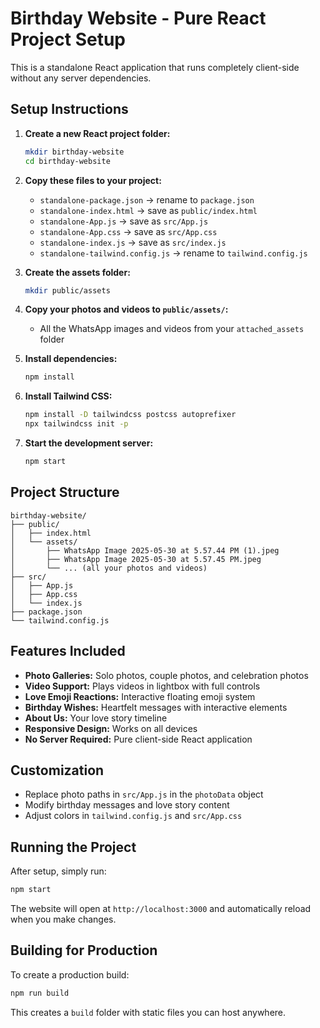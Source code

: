 # Birthday Website - Pure React Project Setup

This is a standalone React application that runs completely client-side without any server dependencies.

## Setup Instructions

1. **Create a new React project folder:**
   ```bash
   mkdir birthday-website
   cd birthday-website
   ```

2. **Copy these files to your project:**
   - `standalone-package.json` → rename to `package.json`
   - `standalone-index.html` → save as `public/index.html`
   - `standalone-App.js` → save as `src/App.js`
   - `standalone-App.css` → save as `src/App.css`
   - `standalone-index.js` → save as `src/index.js`
   - `standalone-tailwind.config.js` → rename to `tailwind.config.js`

3. **Create the assets folder:**
   ```bash
   mkdir public/assets
   ```

4. **Copy your photos and videos to `public/assets/`:**
   - All the WhatsApp images and videos from your `attached_assets` folder

5. **Install dependencies:**
   ```bash
   npm install
   ```

6. **Install Tailwind CSS:**
   ```bash
   npm install -D tailwindcss postcss autoprefixer
   npx tailwindcss init -p
   ```

7. **Start the development server:**
   ```bash
   npm start
   ```

## Project Structure
```
birthday-website/
├── public/
│   ├── index.html
│   └── assets/
│       ├── WhatsApp Image 2025-05-30 at 5.57.44 PM (1).jpeg
│       ├── WhatsApp Image 2025-05-30 at 5.57.45 PM.jpeg
│       └── ... (all your photos and videos)
├── src/
│   ├── App.js
│   ├── App.css
│   └── index.js
├── package.json
└── tailwind.config.js
```

## Features Included

- **Photo Galleries:** Solo photos, couple photos, and celebration photos
- **Video Support:** Plays videos in lightbox with full controls
- **Love Emoji Reactions:** Interactive floating emoji system
- **Birthday Wishes:** Heartfelt messages with interactive elements
- **About Us:** Your love story timeline
- **Responsive Design:** Works on all devices
- **No Server Required:** Pure client-side React application

## Customization

- Replace photo paths in `src/App.js` in the `photoData` object
- Modify birthday messages and love story content
- Adjust colors in `tailwind.config.js` and `src/App.css`

## Running the Project

After setup, simply run:
```bash
npm start
```

The website will open at `http://localhost:3000` and automatically reload when you make changes.

## Building for Production

To create a production build:
```bash
npm run build
```

This creates a `build` folder with static files you can host anywhere.